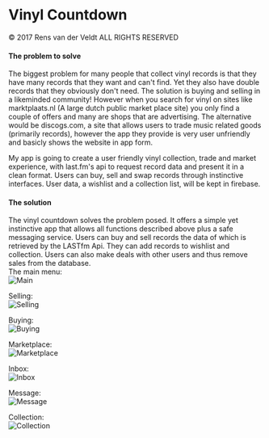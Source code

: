 # Vinyl Countdown
© 2017 Rens van der Veldt ALL RIGHTS RESERVED
#### The problem to solve
The biggest problem for many people that collect vinyl records is that they have many records that they want and can't find. Yet they also have double records that they obviously don't 
need. The solution is buying and selling in a likeminded community! However when you search for vinyl on sites like marktplaats.nl (A large dutch public market place site) you only find 
a couple of offers and many are shops that are advertising. The alternative would be discogs.com, a site that allows users to trade music related goods (primarily records), however the 
app they provide is very user unfriendly and basicly shows the website in app form.

My app is going to create a user friendly vinyl collection, trade and market experience, with last.fm's api to request record data and present it in a clean format. Users can buy, sell 
and swap records through instinctive interfaces. User data, a wishlist and a collection list, will be kept in firebase.

#### The solution
The vinyl countdown solves the problem posed. It offers a simple yet instinctive app that allows all functions described above plus a safe messaging service. 
Users can buy and sell records the data of which is retrieved by the LASTfm Api. They can add records to wishlist and collection. Users can also make deals with other users and thus remove sales from the database.
</br>
The main menu:</br>
![Main](https://github.com/Bakenbraad/mprog_final/blob/master/doc/mainmenu.png)

Selling:</br>
![Selling](https://github.com/Bakenbraad/mprog_final/blob/master/doc/selling.png)

Buying:</br>
![Buying](https://github.com/Bakenbraad/mprog_final/blob/master/doc/buying.png)

Marketplace:</br>
![Marketplace](https://github.com/Bakenbraad/mprog_final/blob/master/doc/marketplaceApp.png)

Inbox:</br>
![Inbox](https://github.com/Bakenbraad/mprog_final/blob/master/doc/inbox.png)

Message:</br>
![Message](https://github.com/Bakenbraad/mprog_final/blob/master/doc/message.png)

Collection:</br>
![Collection](https://github.com/Bakenbraad/mprog_final/blob/master/doc/collection.png)

